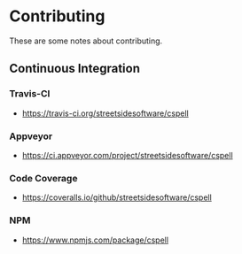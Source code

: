 # Contributing

These are some notes about contributing.

## Continuous Integration

### Travis-CI

* https://travis-ci.org/streetsidesoftware/cspell

### Appveyor

* https://ci.appveyor.com/project/streetsidesoftware/cspell

### Code Coverage

* https://coveralls.io/github/streetsidesoftware/cspell

### NPM

* https://www.npmjs.com/package/cspell


